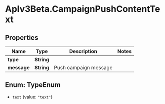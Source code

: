 # ApIv3Beta.CampaignPushContentText

## Properties

Name | Type | Description | Notes
------------ | ------------- | ------------- | -------------
**type** | **String** |  | 
**message** | **String** | Push campaign message | 



## Enum: TypeEnum


* `text` (value: `"text"`)




